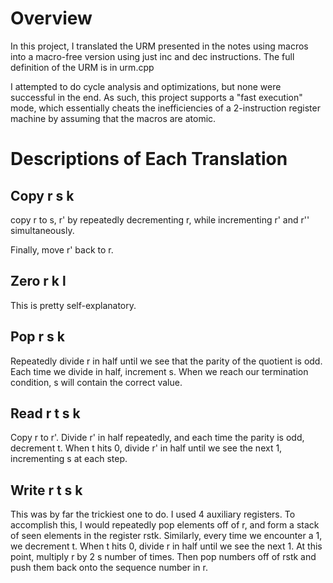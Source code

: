 # Overview

In this project, I translated the URM presented in the notes using macros into a macro-free version using just inc and dec instructions. The full definition of the URM is in urm.cpp

I attempted to do cycle analysis and optimizations, but none were successful in the end. As such, this project supports a "fast execution" mode, which essentially cheats the inefficiencies of a 2-instruction register machine by assuming that the macros are atomic.

# Descriptions of Each Translation

## Copy r s k

copy r to s, r' by repeatedly decrementing r, while incrementing r' and r'' simultaneously.

Finally, move r' back to r.

## Zero r k l

This is pretty self-explanatory.

## Pop r s k

Repeatedly divide r in half until we see that the parity of the quotient is odd. Each time we divide in half, increment s. When we reach our termination condition, s will contain the correct value.

## Read r t s k

Copy r to r'. Divide r' in half repeatedly, and each time the parity is odd, decrement t. When t hits 0, divide r' in half until we see the next 1, incrementing s at each step.

## Write r t s k

This was by far the trickiest one to do. I used 4 auxiliary registers. To accomplish this, I would repeatedly pop elements off of r, and form a stack of seen elements in the register rstk. Similarly, every time we encounter a 1, we decrement t. When t hits 0, divide r in half until we see the next 1. At this point, multiply r by 2 s number of times. Then pop numbers off of rstk and push them back onto the sequence number in r.
